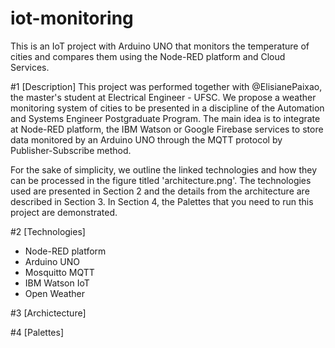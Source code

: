 # iot-monitoring
This is an IoT project with Arduino UNO that monitors the temperature of cities and compares them using the Node-RED platform and Cloud Services.

#1 [Description]
This project was performed together with @ElisianePaixao, the master's student at Electrical Engineer - UFSC. We propose a weather monitoring system of cities to be presented in a discipline of the Automation and Systems Engineer Postgraduate Program. The main idea is to integrate at Node-RED platform, the IBM Watson or Google Firebase services to store data monitored by an Arduino UNO through the MQTT protocol by Publisher-Subscribe method.

For the sake of simplicity, we outline the linked technologies and how they can be processed in the figure titled 'architecture.png'. The technologies used are presented in Section 2 and the details from the architecture are described in Section 3. In Section 4, the Palettes that you need to run this project are demonstrated.

#2 [Technologies]
- Node-RED platform
- Arduino UNO
- Mosquitto MQTT
- IBM Watson IoT
- Open Weather

#3 [Archictecture]



#4 [Palettes]
